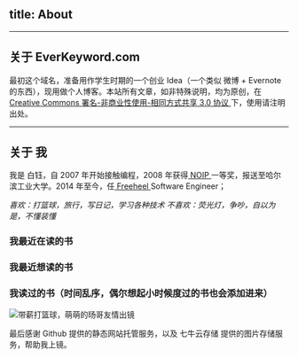title: About
---
---
## 关于 EverKeyword.com
最初这个域名，准备用作学生时期的一个创业 Idea（一个类似 微博 + Evernote 的东西），现用做个人博客。本站所有文章，如非特殊说明，均为原创，在[ Creative Commons 署名-非商业性使用-相同方式共享 3.0 协议 ](http://creativecommons.org/licenses/by-nc-sa/3.0/deed.zh)下，使用请注明出处。

---
## 关于 我

我是 白钰，自 2007 年开始接触编程，2008 年获得[ NOIP ](http://baike.baidu.com/link?url=JgFSl8D46d-hzrHp1ldExlezbkuY538VZXhPONcZONrD6VLftf9wohjmKHnAmHbDi6O0B3le4XvblXwN12GU4-MhKMCLR10wLAVESQVLAoWHyMs48dvHxJPS4jt_CPWJupfx4Zn9_bDo27afXveyC_)一等奖，报送至哈尔滨工业大学。2014 年至今，任[ Freeheel ](http://www.freewheel.tv/) Software Engineer；

*喜欢：打篮球，旅行，写日记，学习各种技术*
*不喜欢：荧光灯，争吵，自以为是，不懂装懂*

### 我最近在读的书
> <script type="text/javascript" src="http://www.douban.com/service/badge/tranquilization/?selection=latest&amp;picsize=medium&amp;hideself=on&amp;show=dolist&amp;n=8&amp;hidelogo=on&amp;cat=book&amp;columns=4"></script>

### 我最近想读的书
> <script type="text/javascript" src="http://www.douban.com/service/badge/tranquilization/?selection=latest&amp;picsize=medium&amp;hideself=on&amp;show=wishlist&amp;n=4&amp;hidelogo=on&amp;cat=book&amp;columns=4"></script>

### 我读过的书（时间乱序，偶尔想起小时候度过的书也会添加进来）
> <script type="text/javascript" src="http://www.douban.com/service/badge/tranquilization/?selection=latest&amp;picsize=small&amp;hideself=on&amp;show=collection&amp;n=20&amp;hidelogo=on&amp;cat=book&amp;columns=7"></script>

![带薪打篮球，萌萌的旸哥友情出镜](http://7xjra1.com1.z0.glb.clouddn.com/paid_basketball_playing.png)

最后感谢 Github 提供的静态网站托管服务，以及 七牛云存储 提供的图片存储服务，帮助我上镜。
